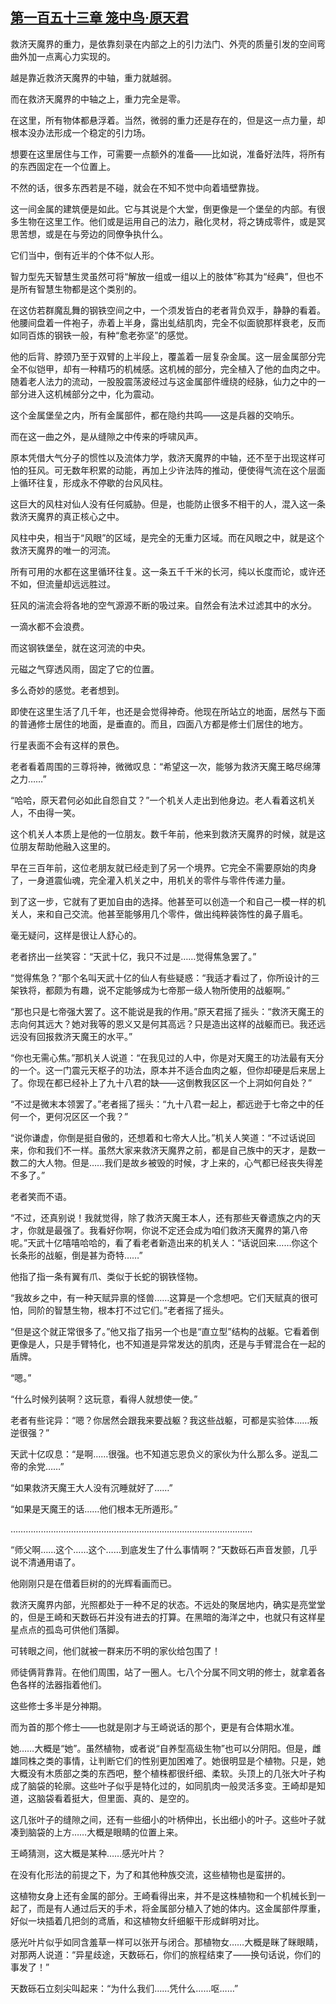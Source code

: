 ## [第一百五十三章 笼中鸟·原天君](https://www.xxbiquge.com/11_11207/9243282.html)


  救济天魔界的重力，是依靠刻录在内部之上的引力法门、外壳的质量引发的空间弯曲外加一点离心力实现的。

  越是靠近救济天魔界的中轴，重力就越弱。

  而在救济天魔界的中轴之上，重力完全是零。

  在这里，所有物体都悬浮着。当然，微弱的重力还是存在的，但是这一点力量，却根本没办法形成一个稳定的引力场。

  想要在这里居住与工作，可需要一点额外的准备——比如说，准备好法阵，将所有的东西固定在一个位置上。

  不然的话，很多东西若是不碰，就会在不知不觉中向着墙壁靠拢。

  这一间金属的建筑便是如此。它与其说是个大堂，倒更像是一个堡垒的内部。有很多生物在这里工作。他们或是运用自己的法力，融化灵材，将之铸成零件，或是冥思苦想，或是在与旁边的同僚争执什么。

  它们当中，倒有近半的个体不似人形。

  智力型先天智慧生灵虽然可将“解放一组或一组以上的肢体”称其为“经典”，但也不是所有智慧生物都是这个类别的。

  在这仿若群魔乱舞的钢铁空间之中，一个须发皆白的老者背负双手，静静的看着。他腰间盘着一件袍子，赤着上半身，露出虬结肌肉，完全不似面貌那样衰老，反而如同百炼的钢铁一般，有种“愈老弥坚”的感觉。

  他的后背、脖颈乃至于双臂的上半段上，覆盖着一层复杂金属。这一层金属部分完全不似铠甲，却有一种精巧的机械感。这机械的部分，完全植入了他的血肉之中。随着老人法力的流动，一股股震荡波经过与这金属部件缠绕的经脉，仙力之中的一部分进入这机械部分之中，化为震动。

  这个金属堡垒之内，所有金属部件，都在隐约共鸣——这是兵器的交响乐。

  而在这一曲之外，是从缝隙之中传来的呼啸风声。

  原本凭借大气分子的惯性以及流体力学，救济天魔界的中轴，还不至于出现这样可怕的狂风。可无数年积累的动能，再加上少许法阵的推动，便使得气流在这个层面上循环往复，形成永不停歇的台风风柱。

  这巨大的风柱对仙人没有任何威胁。但是，也能防止很多不相干的人，混入这一条救济天魔界的真正核心之中。

  风柱中央，相当于“风眼”的区域，是完全的无重力区域。而在风眼之中，就是这个救济天魔界的唯一的河流。

  所有可用的水都在这里循环往复。这一条五千千米的长河，纯以长度而论，或许还不如，但流量却远远胜过。

  狂风的湍流会将各地的空气源源不断的吸过来。自然会有法术过滤其中的水分。

  一滴水都不会浪费。

  而这钢铁堡垒，就在这河流的中央。

  元磁之气穿透风雨，固定了它的位置。

  多么奇妙的感觉。老者想到。

  即使在这里生活了几千年，也还是会觉得神奇。他现在所站立的地面，居然与下面的普通修士居住的地面，是垂直的。而且，四面八方都是修士们居住的地方。

  行星表面不会有这样的景色。

  老者看着周围的三尊将神，微微叹息：“希望这一次，能够为救济天魔王略尽绵薄之力……”

  “哈哈，原天君何必如此自怨自艾？”一个机关人走出到他身边。老人看着这机关人，不由得一笑。

  这个机关人本质上是他的一位朋友。数千年前，他来到救济天魔界的时候，就是这位朋友帮助他融入这里的。

  早在三百年前，这位老朋友就已经走到了另一个境界。它完全不需要原始的肉身了，一身道震仙魂，完全灌入机关之中，用机关的零件与零件传递力量。

  到了这一步，它就有了更加自由的选择。他甚至可以创造一个和自己一模一样的机关人，来和自己交流。他甚至能够用几个零件，做出纯粹装饰性的鼻子眉毛。

  毫无疑问，这样是很让人舒心的。

  老者挤出一丝笑容：“天武十亿，我只不过是……觉得焦急罢了。”

  “觉得焦急？”那个名叫天武十亿的仙人有些疑惑：“我适才看过了，你所设计的三架铁将，都颇为有趣，说不定能够成为七帝那一级人物所使用的战躯啊。”

  “那也只是七帝强大罢了。这不能说是我的作用。”原天君摇了摇头：“救济天魔王的志向何其远大？她对我等的恩义又是何其高远？只是造出这样的战躯而已。我还远远没有回报救济天魔王的水平。”

  “你也无需心焦。”那机关人说道：“在我见过的人中，你是对天魔王的功法最有天分的一个。这一门震元天枢子的功法，原本并不适合血肉之躯，但你却硬是后来居上了。你现在都已经补上了九十八君的缺——这倒教我区区一个上洞如何自处？”

  “不过是微末本领罢了。”老者摇了摇头：“九十八君一起上，都远逊于七帝之中的任何一个，更何况区区一个我？”

  “说你谦虚，你倒是挺自傲的，还想着和七帝大人比。”机关人笑道：“不过话说回来，你和我们不一样。虽然大家来救济天魔界之前，都是自己族中的天才，是数一数二的大人物。但是……我们是故乡被毁的时候，才上来的，心气都已经丧失得差不多了。”

  老者笑而不语。

  “不过，还真别说！我就觉得，除了救济天魔王本人，还有那些天眷遗族之内的天才，你就是最强了。我看好你啊，你说不定还会成为咱们救济天魔界的第八帝呢。”天武十亿嘻嘻哈哈的，看了看老者新造出来的机关人：“话说回来……你这个长条形的战躯，倒是甚为奇特……”

  他指了指一条有翼有爪、类似于长蛇的钢铁怪物。

  “我故乡之中，有一种天赋异禀的怪兽……这算是一个念想吧。它们天赋真的很可怕，同阶的智慧生物，根本打不过它们。”老者摇了摇头。

  “但是这个就正常很多了。”他又指了指另一个也是“直立型”结构的战躯。它看着倒更像是人，只是手臂特化，也不知道是异常发达的肌肉，还是与手臂混合在一起的盾牌。

  “嗯。”

  “什么时候列装啊？这玩意，看得人就想使一使。”

  老者有些诧异：“嗯？你居然会跟我来要战躯？我这些战躯，可都是实验体……叛逆很强？”

  天武十亿叹息：“是啊……很强。也不知道忘恩负义的家伙为什么那么多。逆乱二帝的余党……”

  “如果救济天魔王大人没有沉睡就好了……”

  “如果是天魔王的话……他们根本无所遁形。”

  ……………………………………………………………………………………

  “师父啊……这个……这个……到底发生了什么事情啊？”天数砾石声音发颤，几乎说不清通用语了。

  他刚刚只是在借着巨树的的光辉看画而已。

  救济天魔界内部，光照都处于一种不足的状态。不远处的聚居地内，确实是亮堂堂的，但是王崎和天数砾石并没有进去的打算。在黑暗的海洋之中，也就只有这样星星点点的孤岛可供他们落脚。

  可转眼之间，他们就被一群来历不明的家伙给包围了！

  师徒俩背靠背。在他们周围，站了一圈人。七八个分属不同文明的修士，就拿着各色各样的法器指着他们。

  这些修士多半是分神期。

  而为首的那个修士——也就是刚才与王崎说话的那个，更是有合体期水准。

  她……大概是“她”。虽然植物，或者说“自养型高级生物”也可以分阴阳。但是，雌雄同株之类的事情，让判断它们的性别更加困难了。她很明显是个植物。只是，她大概没有木质部之类的东西吧，整个植株都很纤细、柔软。头顶上的几张大叶子构成了脑袋的轮廓。这些叶子似乎是特化过的，如同肌肉一般灵活多变。王崎却是知道，这脑袋看着挺大，但里面、真的、是空的。

  这几张叶子的缝隙之间，还有一些细小的叶柄伸出，长出细小的叶子。这些叶子就凑到脑袋的上方……大概是眼睛的位置上来。

  王崎猜测，这大概是某种……感光叶片？

  在没有化形法的前提之下，为了和其他种族交流，这些植物也是蛮拼的。

  这植物女身上还有金属的部分。王崎看得出来，并不是这株植物和一个机械长到一起了，而是有人通过后天的手术，将金属部分植入了她的体内。这金属部件厚重，好似一块插着几把剑的鸢盾，和这植物女纤细躯干形成鲜明对比。

  感光叶片似乎如同含羞草一样可以张开与闭合。那植物女……大概是眯了眯眼睛，对那两人说道：“异星歧途，天数砾石，你们的旅程结束了——换句话说，你们的事发了！”

  天数砾石立刻尖叫起来：“为什么我们……凭什么……呕……”
